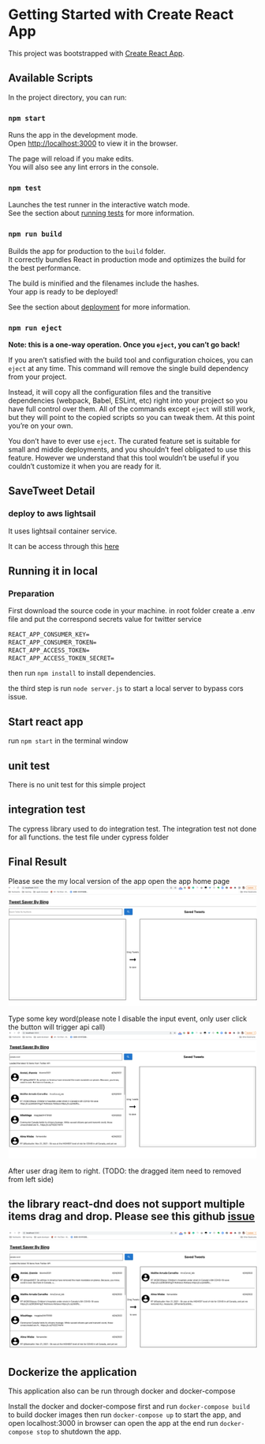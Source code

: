 # Getting Started with Create React App

This project was bootstrapped with [Create React App](https://github.com/facebook/create-react-app).

## Available Scripts

In the project directory, you can run:

### `npm start`

Runs the app in the development mode.\
Open [http://localhost:3000](http://localhost:3000) to view it in the browser.

The page will reload if you make edits.\
You will also see any lint errors in the console.

### `npm test`

Launches the test runner in the interactive watch mode.\
See the section about [running tests](https://facebook.github.io/create-react-app/docs/running-tests) for more information.

### `npm run build`

Builds the app for production to the `build` folder.\
It correctly bundles React in production mode and optimizes the build for the best performance.

The build is minified and the filenames include the hashes.\
Your app is ready to be deployed!

See the section about [deployment](https://facebook.github.io/create-react-app/docs/deployment) for more information.

### `npm run eject`

**Note: this is a one-way operation. Once you `eject`, you can’t go back!**

If you aren’t satisfied with the build tool and configuration choices, you can `eject` at any time. This command will remove the single build dependency from your project.

Instead, it will copy all the configuration files and the transitive dependencies (webpack, Babel, ESLint, etc) right into your project so you have full control over them. All of the commands except `eject` will still work, but they will point to the copied scripts so you can tweak them. At this point you’re on your own.

You don’t have to ever use `eject`. The curated feature set is suitable for small and middle deployments, and you shouldn’t feel obligated to use this feature. However we understand that this tool wouldn’t be useful if you couldn’t customize it when you are ready for it.

## SaveTweet Detail

### deploy to aws lightsail
It uses lightsail container service.

It can be access through this [here](https://container-service-2.f4peb530dmhr8.us-west-2.cs.amazonlightsail.com/)

## Running it in local
### Preparation
 First download the source code in your machine.
 in root folder create a .env file and put the correspond secrets value for twitter service
 ```env
 REACT_APP_CONSUMER_KEY=
REACT_APP_CONSUMER_TOKEN=
REACT_APP_ACCESS_TOKEN=
REACT_APP_ACCESS_TOKEN_SECRET=
 ```
then run `npm install` to install dependencies.

 the third step is run `node server.js` to start a local server to bypass cors issue.

 ## Start react app

 run `npm start` in the terminal window

 ## unit test
There is no unit test for this simple project

 ## integration test
The cypress library used to do integration test.
The integration test not done for all functions.
the test file under cypress folder
## Final Result
Please see the my local version of the app
open the app home page
![](screenshots/1.png)


Type some key word(please note I disable the input event, only user click the button will trigger api call)
![](screenshots/2.png)

After user drag item to right. (TODO: the dragged item need to removed from left side)
## the library react-dnd does not support multiple items drag and drop. Please see this github [issue](https://github.com/react-dnd/react-dnd/issues/14)
![](screenshots/3.png)


## Dockerize the application
This application also can be run through docker and docker-compose

Install the docker and docker-compose first and run `docker-compose build` to build docker images
then run `docker-compose up` to start the app, and open localhost:3000 in browser can open the app
at the end run `docker-compose stop` to shutdown the app.